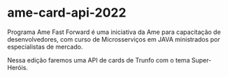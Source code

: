 # ame-card-api-2022
Programa Ame Fast Forward é uma iniciativa da Ame para capacitação de desenvolvedores, com curso de Microsserviços em JAVA ministrados por especialistas de mercado.

Nessa edição faremos uma API de cards de Trunfo com o tema Super-Heróis.
